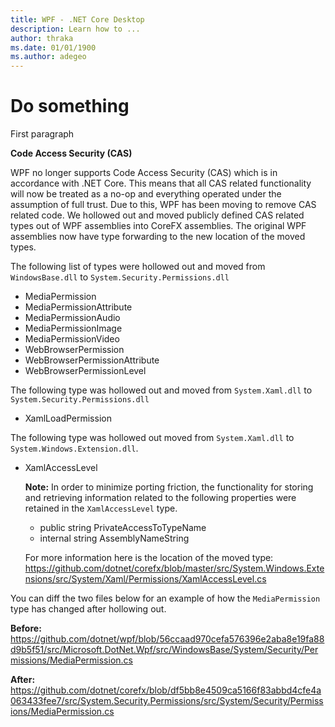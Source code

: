 ```yaml
---
title: WPF - .NET Core Desktop
description: Learn how to ...
author: thraka
ms.date: 01/01/1900
ms.author: adegeo
---
```


# Do something

First paragraph


**Code Access Security (CAS)**

WPF no longer supports Code Access Security (CAS) which is in accordance with .NET Core. This means that all CAS related functionality will now be treated as a no-op and everything operated under the assumption of full trust. Due to this, WPF has been moving to remove CAS related code. We hollowed out and moved publicly defined CAS related types out of WPF assemblies into CoreFX assemblies. The original WPF assemblies now have type forwarding to the new location of the moved types. 

The following list of types were hollowed out and moved from `WindowsBase.dll` to `System.Security.Permissions.dll` 

- MediaPermission 
- MediaPermissionAttribute 
- MediaPermissionAudio 
- MediaPermissionImage 
- MediaPermissionVideo 
- WebBrowserPermission 
- WebBrowserPermissionAttribute 
- WebBrowserPermissionLevel 


The following type was hollowed out and moved from `System.Xaml.dll` to `System.Security.Permissions.dll` 
- XamlLoadPermission 

The following type was hollowed out moved from `System.Xaml.dll` to `System.Windows.Extension.dll`.  
- XamlAccessLevel

    **Note:** In order to minimize porting friction, the functionality for storing and retrieving information related to the following properties were retained in the `XamlAccessLevel` type.  
    - public string PrivateAccessToTypeName 
    - internal string AssemblyNameString 

    For more information here is the location of the moved type: https://github.com/dotnet/corefx/blob/master/src/System.Windows.Extensions/src/System/Xaml/Permissions/XamlAccessLevel.cs 


You can diff the two files below for an example of how the `MediaPermission` type has changed after hollowing out. 

**Before:** 
https://github.com/dotnet/wpf/blob/56ccaad970cefa576396e2aba8e19fa88d9b5f51/src/Microsoft.DotNet.Wpf/src/WindowsBase/System/Security/Permissions/MediaPermission.cs 

**After:** 
https://github.com/dotnet/corefx/blob/df5bb8e4509ca5166f83abbd4cfe4a063433fee7/src/System.Security.Permissions/src/System/Security/Permissions/MediaPermission.cs